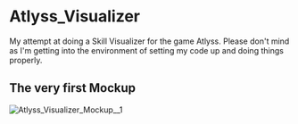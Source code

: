# Atlyss_Visualizer

My attempt at doing a Skill Visualizer for the game Atlyss. Please don't mind as I'm getting into the environment of setting my code up and doing things properly.

## The very first Mockup
![Atlyss_Visualizer_Mockup__1](assets/Atlyss_Visualizer_Mockup(lowres).png)
